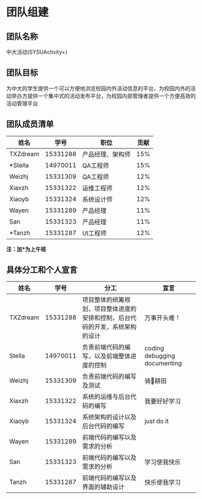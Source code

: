 # 团队组建

## 团队名称

中大活动(SYSUActivity+)

## 团队目标

为中大的学生提供一个可以方便地浏览校园内外活动信息的平台，为校园内外的活动举办方提供一个集中式的活动发布平台，为校园内部管理者提供一个方便高效的活动管理平台

## 团队成员清单

|姓名|学号|职位|贡献|
|--|--|--|--|
|TXZdream|15331288|产品经理、架构师|15%|
|\*Stella|14970011|QA工程师|15%|
|Weizhj|15331309|QA工程师|12%|
|Xiaxzh|15331322|运维工程师|12%|
|Xiaoyb|15331324|系统设计师|12%|
|Wayen|15331289|产品经理|11%|
|San|15331323|产品经理|11%|
|\*Tanzh|15331287|UI工程师|12%|
**注：加\*为上午班**

## 具体分工和个人宣言

|姓名|学号|分工|宣言|
|--|--|--|--|
|TXZdream|15331288|项目整体的统筹规划，项目整体进度的安排和控制，后台代码的开发，系统架构的设计|万事开头难！|
|Stella|14970011|负责前端代码的编写，以及前端整体进度的控制|coding debugging documenting|
|Weizhj|15331309|负责前端代码的编写及测试|骑🐴耕田|
|Xiaxzh|15331322|系统的运维与后台代码的编写|我要好好学习|
|Xiaoyb|15331324|系统架构的设计以及后台代码的编写|just do it|
|Wayen|15331289|前端代码的编写以及需求的分析||
|San|15331323|前端代码的编写以及需求的分析|学习使我快乐|
|Tanzh|15331287|前端代码的编写以及界面的辅助设计| 快乐使我学习|
